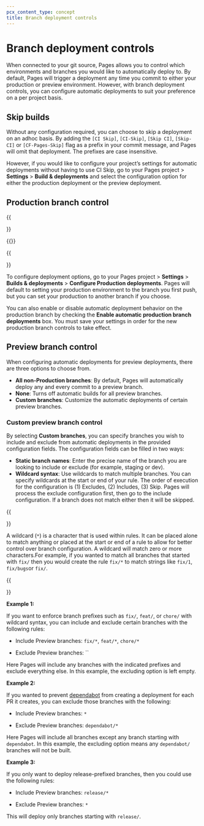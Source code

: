 ```yaml
---
pcx_content_type: concept
title: Branch deployment controls
---
```


# Branch deployment controls

When connected to your git source, Pages allows you to control which environments and branches you would like to automatically deploy to. By default, Pages will trigger a deployment any time you commit to either your production or preview environment. However, with branch deployment controls, you can configure automatic deployments to suit your preference on a per project basis.

## Skip builds

Without any configuration required, you can choose to skip a deployment on an adhoc basis. By adding the `[CI Skip]`, `[CI-Skip]`, `[Skip CI]`, `[Skip-CI]` or `[CF-Pages-Skip]` flag as a prefix in your commit message, and Pages will omit that deployment. The prefixes are case insensitive.

However, if you would like to configure your project’s settings for automatic deployments without having to use CI Skip, go to your Pages project > **Settings** > **Build & deployments** and select the configuration option for either the production deployment or the preview deployment.

## Production branch control

{{<Aside type="warning" header="Direct Upload">}}

{{<render file="_prod-branch-update.md" productFolder="/pages/">}}

{{</Aside>}}

To configure deployment options, go to your Pages project > **Settings** > **Builds & deployments** > **Configure Production deployments**. Pages will default to setting your production environment to the branch you first push, but you can set your production to another branch if you choose.

You can also enable or disable automatic deployment behavior on the production branch by checking the **Enable automatic production branch deployments** box. You must save your settings in order for the new production branch controls to take effect.

## Preview branch control

When configuring automatic deployments for preview deployments, there are three options to choose from.

* **All non-Production branches**: By default, Pages will automatically deploy any and every commit to a preview branch.
* **None**: Turns off automatic builds for all preview branches.
* **Custom branches**: Customize the automatic deployments of certain preview branches.

### Custom preview branch control

By selecting **Custom branches**, you can specify branches you wish to include and exclude from automatic deployments in the provided configuration fields. The configuration fields can be filled in two ways:

* **Static branch names**: Enter the precise name of the branch you are looking to include or exclude (for example, staging or dev).
* **Wildcard syntax**: Use wildcards to match multiple branches. You can specify wildcards at the start or end of your rule. The order of execution for the configuration is (1) Excludes, (2) Includes, (3) Skip. Pages will process the exclude configuration first, then go to the include configuration. If a branch does not match either then it will be skipped.

{{<Aside type="note" header="Wildcard syntax">}}

A wildcard (`*`) is a character that is used within rules. It can be placed alone to match anything or placed at the start or end of a rule to allow for better control over branch configuration. A wildcard will match zero or more characters.For example, if you wanted to match all branches that started with `fix/` then you would create the rule `fix/*` to match strings like `fix/1`, `fix/bugs`or `fix/`.

{{</Aside>}}


**Example 1:**

If you want to enforce branch prefixes such as `fix/`, `feat/`, or `chore/` with wildcard syntax, you can include and exclude certain branches with the following rules:

* Include Preview branches:
`fix/*`, `feat/*`, `chore/*`

* Exclude Preview branches:
``

Here Pages will include any branches with the indicated prefixes and exclude everything else. In this example, the excluding option is left empty.


**Example 2:**

If you wanted to prevent [dependabot](https://github.com/dependabot) from creating a deployment for each PR it creates, you can exclude those branches with the following:

* Include Preview branches:
`*`

* Exclude Preview branches:
`dependabot/*`

Here Pages will include all branches except any branch starting with `dependabot`. In this example, the excluding option means any `dependabot/`  branches will not be built.


**Example 3:**

If you only want to deploy release-prefixed branches, then you could use the following rules:

* Include Preview branches:
`release/*`

* Exclude Preview branches:
`*`

This will deploy only branches starting with `release/`.
